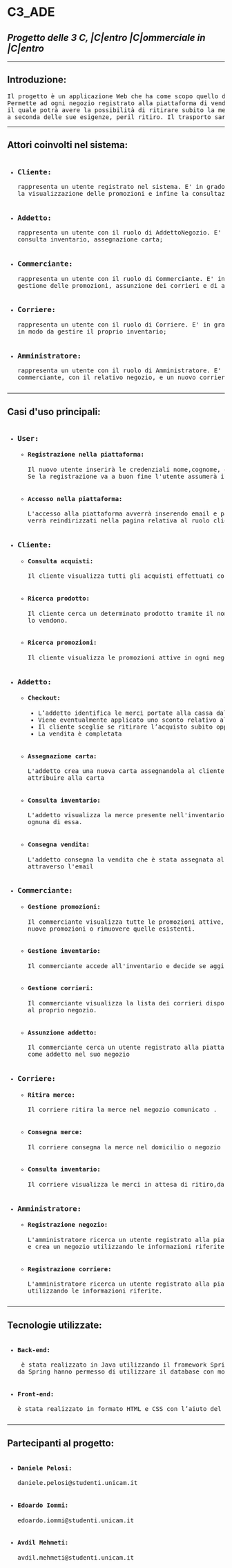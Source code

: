 # C3_ADE
## _Progetto delle 3 C, |C|entro |C|ommerciale in |C|entro_

________________________
## Introduzione:
<pre>Il progetto è un applicazione Web che ha come scopo quello di ravvivare l'economia nel centro storico di un paese.
Permette ad ogni negozio registrato alla piattaforma di vendere i suoi prodotti fisicamente ad un cliente,
il quale potrà avere la possibilità di ritirare subito la merce o di scegliere un altro negozio più comodo 
a seconda delle sue esigenze, peril ritiro. Il trasporto sarà compiuto da un corriere affiliato.</pre>
________________________

## Attori coinvolti nel sistema:
<pre><ul><li><h3>Cliente:</h3>rappresenta un utente registrato nel sistema. E' in grado di svolgere azioni quali la ricerca di un prodotto,
la visualizzazione delle promozioni e infine la consultazione dello storico dei suoi acquisti nei vari negozi;</li>
<li><h3>Addetto:</h3>rappresenta un utente con il ruolo di AddettoNegozio. E' in grado di svolgere azioni quali checkout, consegna vendita,
consulta inventario, assegnazione carta;</li>
<li><h3>Commerciante:</h3>rappresenta un utente con il ruolo di Commerciante. E' in grado di svolgere azioni quali gestione dell’inventario,
gestione delle promozioni, assunzione dei corrieri e di addetti;</li>
<li><h3>Corriere:</h3>rappresenta un utente con il ruolo di Corriere. E' in grado di svolgere azioni quali prelevare e consegnare merci e
in modo da gestire il proprio inventario;</li>
<li><h3>Amministratore:</h3>rappresenta un utente con il ruolo di Amministratore. E' in grado di svolgere azioni quali registrare un nuovo
commerciante, con il relativo negozio, e un nuovo corriere con la relitiva ditta;</li></ul></pre>
________________________

## Casi d'uso principali: 
<pre><ul><li><h3>User:</h3><ul><li><h4>Registrazione nella piattaforma:</h4>Il nuovo utente inserirà le credenziali nome,cognome, email e password per registrarsi.
Se la registrazione va a buon fine l'utente assumerà il ruolo di Clientee ed eseguire le operazioni ad esso corrispondenti.</li>
<li><h4>Accesso nella piattaforma:</h4>L'accesso alla piattaforma avverrà inserendo email e password. Se l'accesso andrà a buon fine si 
verrà reindirizzati nella pagina relativa al ruolo cliente. Se si dispone di altri ruoli, l'utente cambiare i ruoli.</li></ul></li>
<li><h3>Cliente:</h3><ul><li><h4>Consulta acquisti:</h4>Il cliente visualizza tutti gli acquisti effettuati con le informazioni relativi all'acquisto</li>
<li><h4>Ricerca prodotto:</h4>Il cliente cerca un determinato prodotto tramite il nome e visualizza la lista dei negozi che 
lo vendono.</li>
<li><h4>Ricerca promozioni:</h4>Il cliente visualizza le promozioni attive in ogni negozio ed può filtrarle in base alla categoria.</li></ul></li>
<li><h3>Addetto:</h3><ul><li><h4>Checkout:</h4><ul><li>L’addetto identifica le merci portate alla cassa dal cliente tramite l’id</li><li>Viene eventualmente applicato uno sconto relativo alla carta sul prezzo totale</li><li>Il cliente sceglie se ritirare l’acquisto subito oppure farlo spedire nel luogo di ritiro che preferisce(domicilio o negozio)</li><li>La vendita è completata</li></ul></li>
<li><h4>Assegnazione carta:</h4>L'addetto crea una nuova carta assegnandola al cliente specificando anche il tipo di sconto da 
attribuire alla carta</li>
<li><h4>Consulta inventario:</h4>L'addetto visualizza la merce presente nell'inventario del negozio e visionare le informazioni di 
ognuna di essa.</li>
<li><h4>Consegna vendita:</h4>L'addetto consegna la vendita che è stata assegnata al negozio, dopo aver verificato l'identità del cliente
attraverso l'email</li></ul></li>
<li><h3>Commerciante:</h3><ul><li><h4>Gestione promozioni:</h4>Il commerciante visualizza tutte le promozioni attive,può in seguito scegliere se aggiungere 
nuove promozioni o rimuovere quelle esistenti.</li>
<li><h4>Gestione inventario:</h4>Il commerciante accede all'inventario e decide se aggiungere o rimuovere una o piu merci dall'inventario.</li>
<li><h4>Gestione corrieri:</h4>Il commerciante visualizza la lista dei corrieri disponibili all'ingaggio e decide quali affiliare
al proprio negozio.</li>
<li><h4>Assunzione addetto:</h4>Il commerciante cerca un utente registrato alla piattaforma attraverso l'email e lo assume 
come addetto nel suo negozio</li></ul></li>
<li><h3>Corriere:</h3><ul><li><h4>Ritira merce:</h4>Il corriere ritira la merce nel negozio comunicato .</li>
<li><h4>Consegna merce:</h4>Il corriere consegna la merce nel domicilio o negozio specificato.</li>
<li><h4>Consulta inventario:</h4>Il corriere visualizza le merci in attesa di ritiro,da consegnare e consegnate.</li></ul></li>
<li><h3>Amministratore:</h3><ul><li><h4>Registrazione negozio:</h4>L'amministratore ricerca un utente registrato alla piattaforma, gli assegna il ruolo di commerciante 
e crea un negozio utilizzando le informazioni riferite.</li>
<li><h4>Registrazione corriere:</h4>L'amministratore ricerca un utente registrato alla piattaforma e gli assegna il ruolo di corriere 
utilizzando le informazioni riferite.</li></ul></li></ul></pre>
________________________

## Tecnologie utilizzate: 
<pre><ul><li><h4>Back-end:</h4> è stata realizzato in Java utilizzando il framework Spring. Le Java Persistence API messe a disposizione 
da Spring hanno permesso di utilizzare il database con motore MySQL. Per la configurazione del progetto abbiamo utilizzato Maven.</li>
<li><h4>Front-end:</h4>è stata realizzato in formato HTML e CSS con l’aiuto del framework Bootstrap e del generatore di template Thymeleaf.</li></ul></pre>
________________________

## Partecipanti al progetto: 
<pre><ul><li><h4>Daniele Pelosi:</h4>daniele.pelosi@studenti.unicam.it</li>
<li><h4>Edoardo Iommi:</h4>edoardo.iommi@studenti.unicam.it</li>
<li><h4>Avdil Mehmeti:</h4>avdil.mehmeti@studenti.unicam.it</li></ul></pre>
